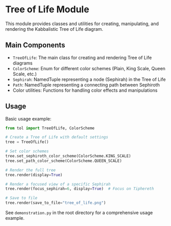 # Tree of Life Module

This module provides classes and utilities for creating, manipulating, and rendering the Kabbalistic Tree of Life diagram.

## Main Components

- `TreeOfLife`: The main class for creating and rendering Tree of Life diagrams
- `ColorScheme`: Enum for different color schemes (Plain, King Scale, Queen Scale, etc.)
- `Sephirah`: NamedTuple representing a node (Sephirah) in the Tree of Life
- `Path`: NamedTuple representing a connecting path between Sephiroth
- Color utilities: Functions for handling color effects and manipulations

## Usage

Basic usage example:

```python
from tol import TreeOfLife, ColorScheme

# Create a Tree of Life with default settings
tree = TreeOfLife()

# Set color schemes
tree.set_sephiroth_color_scheme(ColorScheme.KING_SCALE)
tree.set_path_color_scheme(ColorScheme.QUEEN_SCALE)

# Render the full tree
tree.render(display=True)

# Render a focused view of a specific Sephirah
tree.render(focus_sephirah=6, display=True)  # Focus on Tiphereth

# Save to file
tree.render(save_to_file="tree_of_life.png")
```

See `demonstration.py` in the root directory for a comprehensive usage example.
